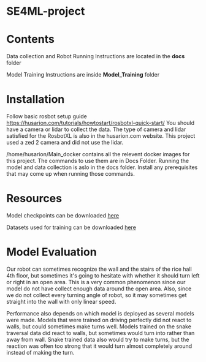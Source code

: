 # SE4ML-project

# Contents 
Data collection and Robot Running Instructions are located in the **docs** folder 

Model Training Instructions are inside **Model_Training** folder

# Installation 
Follow basic rosbot setup guide https://husarion.com/tutorials/howtostart/rosbotxl-quick-start/
You should have a camera or lidar to collect the data. The type of camera and lidar satisfied for the RosbotXL is also in the husarion.com website. This project used a zed 2 camera and did not use the lidar. 

/home/husarion/Main_docker contains all the relevent docker images for this project. 
The commands to use them are in Docs Folder. Running the model and data collection is aslo in the docs folder.
Install any prerequisites that may come up when running those commands. 

# Resources
Model checkpoints can be downloaded [here](https://drive.google.com/drive/folders/11L-rNwJL3N83MnqB6JUFCWAoIH0nj-zN?usp=sharing)

Datasets used for training can be downloaded [here](https://drive.google.com/drive/folders/11L-rNwJL3N83MnqB6JUFCWAoIH0nj-zN?usp=sharing)
# Model Evaluation

Our robot can sometimes recognize the wall and the stairs of the rice hall 4th floor, but sometimes it's going to hesitate with whether it should turn left or right in an open area. This is a very common phenomenon since our model do not have collect enough data around the open area. Also, since we do not collect every turning angle of robot, so it may sometimes get straight into the wall with only linear speed. 

Performance also depends on which model is deployed as several models were made. Models that were trained on driving perfectly did not react to walls, but could sometimes make turns well. Models trained on the snake traversal data did react to walls, but sometimes would turn into rather than away from wall. Snake trained data also would try to make turns, but the reaction was often too strong that it would turn almost completely around instead of making the turn. 
